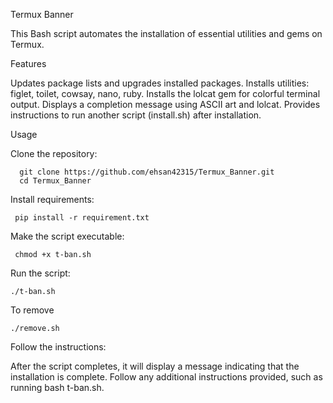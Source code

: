 Termux Banner

This Bash script automates the installation of essential utilities and gems on Termux.

Features

Updates package lists and upgrades installed packages.
Installs utilities: figlet, toilet, cowsay, nano, ruby.
Installs the lolcat gem for colorful terminal output.
Displays a completion message using ASCII art and lolcat.
Provides instructions to run another script (install.sh) after installation.

Usage

Clone the repository:

      git clone https://github.com/ehsan42315/Termux_Banner.git
      cd Termux_Banner

Install requirements:

     pip install -r requirement.txt

Make the script executable:

     chmod +x t-ban.sh

Run the script:

    ./t-ban.sh

To remove

    ./remove.sh

Follow the instructions:

After the script completes, it will display a message indicating that the installation is complete. Follow any additional instructions provided, such as running bash t-ban.sh.
